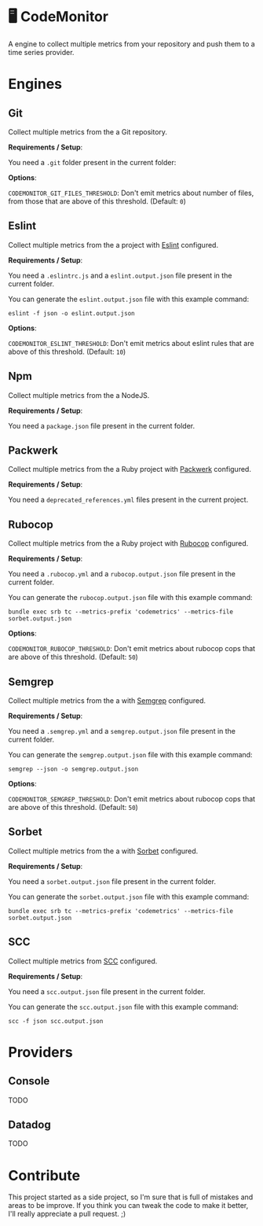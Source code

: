 # 🖥️ CodeMonitor

A engine to collect multiple metrics from your repository and push them to a
time series provider.


# Engines

## Git

Collect multiple metrics from the a Git repository.

**Requirements / Setup**:

You need a `.git` folder present in the current folder:

**Options**:

`CODEMONITOR_GIT_FILES_THRESHOLD`: Don't emit metrics about number of files, from those that are above of this threshold. (Default: `0`)

## Eslint

Collect multiple metrics from the a project with [Eslint](https://eslint.org/) configured.

**Requirements / Setup**:

You need a `.eslintrc.js` and a `eslint.output.json` file present in the current folder.

You can generate the `eslint.output.json` file with this example command:

```
eslint -f json -o eslint.output.json
```
**Options**:

`CODEMONITOR_ESLINT_THRESHOLD`: Don't emit metrics about eslint rules that are above of this threshold. (Default: `10`)


## Npm

Collect multiple metrics from the a NodeJS.

**Requirements / Setup**:

You need a `package.json` file present in the current folder.

## Packwerk

Collect multiple metrics from the a Ruby project with [Packwerk](https://github.com/Shopify/packwerk) configured.

**Requirements / Setup**:

You need a `deprecated_references.yml` files present in the current project.

## Rubocop

Collect multiple metrics from the a Ruby project with [Rubocop](https://github.com/rubocop/rubocop) configured.

**Requirements / Setup**:

You need a `.rubocop.yml` and a `rubocop.output.json` file present in the current folder.

You can generate the `rubocop.output.json` file with this example command:

```
bundle exec srb tc --metrics-prefix 'codemetrics' --metrics-file sorbet.output.json
```

**Options**:

`CODEMONITOR_RUBOCOP_THRESHOLD`: Don't emit metrics about rubocop cops that are above of this threshold. (Default: `50`)


## Semgrep

Collect multiple metrics from the a with [Semgrep](https://semgrep.dev/) configured.

**Requirements / Setup**:

You need a `.semgrep.yml` and a `semgrep.output.json` file present in the current folder.

You can generate the `semgrep.output.json` file with this example command:

```
semgrep --json -o semgrep.output.json
```

**Options**:

`CODEMONITOR_SEMGREP_THRESHOLD`: Don't emit metrics about rubocop cops that are above of this threshold. (Default: `50`)

## Sorbet

Collect multiple metrics from the a with [Sorbet](https://sorbet.org/) configured.

**Requirements / Setup**:

You need a `sorbet.output.json` file present in the current folder.

You can generate the `sorbet.output.json` file with this example command:

```
bundle exec srb tc --metrics-prefix 'codemetrics' --metrics-file sorbet.output.json
```

## SCC

Collect multiple metrics from [SCC](https://github.com/boyter/scc) configured.

**Requirements / Setup**:

You need a `scc.output.json` file present in the current folder.

You can generate the `scc.output.json` file with this example command:

```
scc -f json scc.output.json
```

# Providers

## Console

TODO

## Datadog

TODO

# Contribute

This project started as a side project, so I'm sure that is full
of mistakes and areas to be improve. If you think you can tweak the code to
make it better, I'll really appreciate a pull request. ;)
